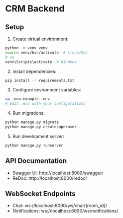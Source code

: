 # CRM Backend

## Setup

1. Create virtual environment:
```bash
python -m venv venv
source venv/bin/activate  # Linux/Mac
# ou
venv\Scripts\activate  # Windows
```

2. Install dependencies:
```bash
pip install -r requirements.txt
```

3. Configure environment variables:
```bash
cp .env.example .env
# Edit .env with your configurations
```

4. Run migrations:
```bash
python manage.py migrate
python manage.py createsuperuser
```

5. Run development server:
```bash
python manage.py runserver
```

## API Documentation

- Swagger UI: http://localhost:8000/swagger/
- ReDoc: http://localhost:8000/redoc/

## WebSocket Endpoints

- Chat: ws://localhost:8000/ws/chat/{room_id}/
- Notifications: ws://localhost:8000/ws/notifications/
